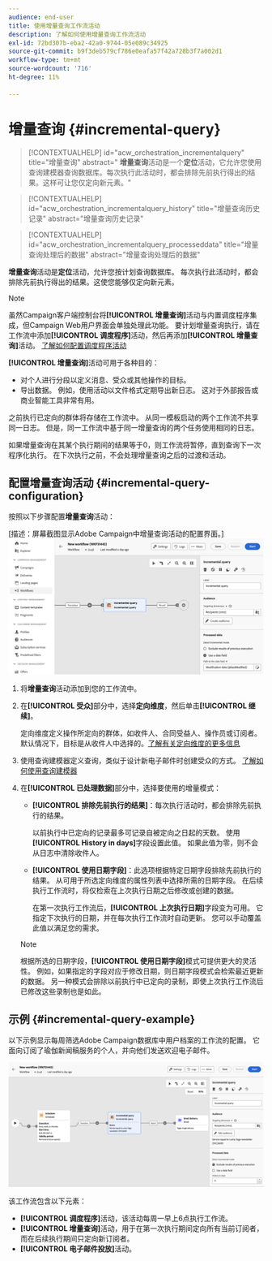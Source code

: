 ```yaml
---
audience: end-user
title: 使用增量查询工作流活动
description: 了解如何使用增量查询工作流活动
exl-id: 72bd307b-eba2-42a0-9744-05e089c34925
source-git-commit: b9f3deb579cf786e0eafa57f42a728b3f7a002d1
workflow-type: tm+mt
source-wordcount: '716'
ht-degree: 11%

---
```


# 增量查询 {#incremental-query}

>[!CONTEXTUALHELP]
>id="acw_orchestration_incrementalquery"
>title="增量查询"
>abstract=" **增量查询**&#x200B;活动是一个&#x200B;**定位**&#x200B;活动，它允许您使用查询建模器查询数据库。每次执行此活动时，都会排除先前执行得出的结果。这样可让您仅定向新元素。"

>[!CONTEXTUALHELP]
>id="acw_orchestration_incrementalquery_history"
>title="增量查询历史记录"
>abstract="增量查询历史记录"

>[!CONTEXTUALHELP]
>id="acw_orchestration_incrementalquery_processeddata"
>title="增量查询处理后的数据"
>abstract="增量查询处理后的数据"

**增量查询**&#x200B;活动是&#x200B;**定位**&#x200B;活动，允许您按计划查询数据库。 每次执行此活动时，都会排除先前执行得出的结果。这使您能够仅定向新元素。

>[!NOTE]
>
>虽然Campaign客户端控制台将&#x200B;**[!UICONTROL 增量查询]**&#x200B;活动与内置调度程序集成，但Campaign Web用户界面会单独处理此功能。 要计划增量查询执行，请在工作流中添加&#x200B;**[!UICONTROL 调度程序]**&#x200B;活动，然后再添加&#x200B;**[!UICONTROL 增量查询]**&#x200B;活动。 [了解如何配置调度程序活动](scheduler.md)

**[!UICONTROL 增量查询]**&#x200B;活动可用于各种目的：

* 对个人进行分段以定义消息、受众或其他操作的目标。
* 导出数据。 例如，使用活动以文件格式定期导出新日志。 这对于外部报告或商业智能工具非常有用。

之前执行已定向的群体将存储在工作流中。 从同一模板启动的两个工作流不共享同一日志。 但是，同一工作流中基于同一增量查询的两个任务使用相同的日志。

如果增量查询在其某个执行期间的结果等于0，则工作流将暂停，直到查询下一次程序化执行。 在下次执行之前，不会处理增量查询之后的过渡和活动。

## 配置增量查询活动 {#incremental-query-configuration}

按照以下步骤配置&#x200B;**增量查询**&#x200B;活动：

[描述：屏幕截图显示Adobe Campaign中增量查询活动的配置界面。]\
![](../assets/incremental-query.png)

1. 将&#x200B;**增量查询**&#x200B;活动添加到您的工作流中。

1. 在&#x200B;**[!UICONTROL 受众]**&#x200B;部分中，选择&#x200B;**定向维度**，然后单击&#x200B;**[!UICONTROL 继续]**。

   定向维度定义操作所定向的群体，如收件人、合同受益人、操作员或订阅者。 默认情况下，目标是从收件人中选择的。[了解有关定向维度的更多信息](../../audience/about-recipients.md#targeting-dimensions)

1. 使用查询建模器定义查询，类似于设计新电子邮件时创建受众的方式。 [了解如何使用查询建模器](../../query/query-modeler-overview.md)

1. 在&#x200B;**[!UICONTROL 已处理数据]**&#x200B;部分中，选择要使用的增量模式：

   * **[!UICONTROL 排除先前执行的结果]**：每次执行活动时，都会排除先前执行的结果。

     以前执行中已定向的记录最多可记录自被定向之日起的天数。 使用&#x200B;**[!UICONTROL History in days]**&#x200B;字段设置此值。 如果此值为零，则不会从日志中清除收件人。

   * **[!UICONTROL 使用日期字段]**：此选项根据特定日期字段排除先前执行的结果。 从可用于所选定向维度的属性列表中选择所需的日期字段。 在后续执行工作流时，将仅检索在上次执行日期之后修改或创建的数据。

     在第一次执行工作流后，**[!UICONTROL 上次执行日期]**&#x200B;字段变为可用。 它指定下次执行的日期，并在每次执行工作流时自动更新。 您可以手动覆盖此值以满足您的需求。

   >[!NOTE]
   >
   >根据所选的日期字段，**[!UICONTROL 使用日期字段]**&#x200B;模式可提供更大的灵活性。 例如，如果指定的字段对应于修改日期，则日期字段模式会检索最近更新的数据。 另一种模式会排除以前执行中已定向的录制，即使上次执行工作流后已修改这些录制也是如此。

## 示例 {#incremental-query-example}

以下示例显示每周筛选Adobe Campaign数据库中用户档案的工作流的配置。 它面向订阅了瑜伽新闻稿服务的个人，并向他们发送欢迎电子邮件。

![用于筛选订阅了Yoga Newsletter服务的用户档案的工作流配置示例截图。](../assets/incremental-query-example.png)

该工作流包含以下元素：

* **[!UICONTROL 调度程序]**&#x200B;活动，该活动每周一早上6点执行工作流。
* **[!UICONTROL 增量查询]**&#x200B;活动，用于在第一次执行期间定向所有当前订阅者，而在后续执行期间只定向新订阅者。
* **[!UICONTROL 电子邮件投放]**&#x200B;活动。